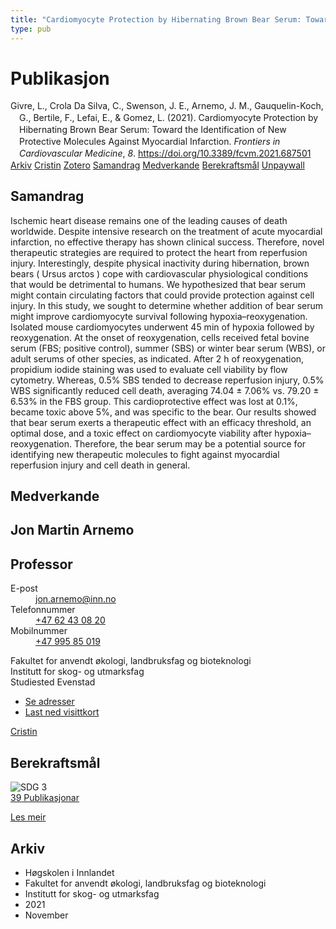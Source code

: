 ```yaml
---
title: "Cardiomyocyte Protection by Hibernating Brown Bear Serum: Toward the Identification of New Protective Molecules Against Myocardial Infarction"
type: pub
---
```

<h1>Publikasjon</h1>
<article id="csl-bib-container-B5DUW8F6" class="csl-bib-container">
  <div class="csl-bib-body" style="line-height: 1.35; padding-left: 1em; text-indent:-1em;">
  <div class="csl-entry">Givre, L., Crola Da Silva, C., Swenson, J. E., Arnemo, J. M., Gauquelin-Koch, G., Bertile, F., Lefai, E., &amp; Gomez, L. (2021). Cardiomyocyte Protection by Hibernating Brown Bear Serum: Toward the Identification of New Protective Molecules Against Myocardial Infarction. <i>Frontiers in Cardiovascular Medicine</i>, <i>8</i>. <a href="https://doi.org/10.3389/fcvm.2021.687501">https://doi.org/10.3389/fcvm.2021.687501</a></div>
</div>
  <div class="csl-bib-buttons">
    <a href="#taxonomy-article-B5DUW8F6" class="csl-bib-button">Arkiv</a>
    <a href="https://app.cristin.no/results/show.jsf?id=1956126" alt="Cristin URL" class="csl-bib-button">Cristin</a>
    <a href="http://zotero.org/groups/5022929/items/B5DUW8F6" alt="Zotero URL" class="csl-bib-button">Zotero</a>
    <a href="#abstract-article-B5DUW8F6" class="csl-bib-button">Samandrag</a>
    <a href="#contributors-article-B5DUW8F6" class="csl-bib-button">Medverkande</a>
    <a href="#sdg-article-B5DUW8F6" class="csl-bib-button">Berekraftsmål</a>
    <a href="https://www.frontiersin.org/articles/10.3389/fcvm.2021.687501/pdf" class="csl-bib-button">Unpaywall</a>
  </div>
  <div id="csl-bib-meta-container-B5DUW8F6"></div>
</article>
<div id="csl-bib-meta-B5DUW8F6" class="csl-bib-meta">
  <article id="abstract-article-B5DUW8F6" class="abstract-article">
    <h1>Samandrag</h1>
    Ischemic heart disease remains one of the leading causes of death worldwide. Despite intensive research on the treatment of acute myocardial infarction, no effective therapy has shown clinical success. Therefore, novel therapeutic strategies are required to protect the heart from reperfusion injury. Interestingly, despite physical inactivity during hibernation, brown bears ( Ursus arctos ) cope with cardiovascular physiological conditions that would be detrimental to humans. We hypothesized that bear serum might contain circulating factors that could provide protection against cell injury. In this study, we sought to determine whether addition of bear serum might improve cardiomyocyte survival following hypoxia–reoxygenation. Isolated mouse cardiomyocytes underwent 45 min of hypoxia followed by reoxygenation. At the onset of reoxygenation, cells received fetal bovine serum (FBS; positive control), summer (SBS) or winter bear serum (WBS), or adult serums of other species, as indicated. After 2 h of reoxygenation, propidium iodide staining was used to evaluate cell viability by flow cytometry. Whereas, 0.5% SBS tended to decrease reperfusion injury, 0.5% WBS significantly reduced cell death, averaging 74.04 ± 7.06% vs. 79.20 ± 6.53% in the FBS group. This cardioprotective effect was lost at 0.1%, became toxic above 5%, and was specific to the bear. Our results showed that bear serum exerts a therapeutic effect with an efficacy threshold, an optimal dose, and a toxic effect on cardiomyocyte viability after hypoxia–reoxygenation. Therefore, the bear serum may be a potential source for identifying new therapeutic molecules to fight against myocardial reperfusion injury and cell death in general.
  </article>
  <article id="contributors-article-B5DUW8F6" class="contributors-article">
    <h1>Medverkande</h1>
    <div class="personas">
<div class="vrtx-hinn-person-card">
<div class="photo">
<i class="lar la-user-circle missing-person"></i>
</div>
<div class="info">
<hgroup><h1>Jon Martin Arnemo</h1>
<h2>Professor</h2>
</hgroup><dl>
<dt>E-post</dt>
<dd>
<a href="mailto:jon.arnemo@inn.no">jon.arnemo@inn.no</a>
</dd>
<dt>Telefonnummer</dt>
<dd><a href="tel:+4762430820">
+47 62 43 08 20
</a></dd>
<dt>Mobilnummer</dt>
<dd><a href="tel:+4799585019">
+47 995 85 019
</a></dd>
</dl>
<p>
Fakultet for anvendt økologi, landbruksfag og bioteknologi<br>
Institutt for skog- og utmarksfag<br>
Studiested Evenstad
</p>
<ul class="vrtx-hinn-links">
<li><a href="https://www.inn.no/finn-en-ansatt/jon-arnemo.html#vrtx-hinn-addresses">Se adresser</a></li>
<li><a href="https://www.inn.no/finn-en-ansatt/jon-arnemo.html?vrtx=vcf">Last ned visittkort</a></li>
</ul>
</div>
</div>
<a href="https://app.cristin.no/persons/show.jsf?id=328246" alt="Cristin URL" class="personas-cristin">Cristin</a>
</div>
  </article>
  <article id="sdg-article-B5DUW8F6" class="sdg-article">
    <h1>Berekraftsmål</h1>
    <div class="sdg-container"><div id="sdg3" class="sdg">
<img src="{{< params subfolder >}}images/sdg/sdg03_no.png" class="image" alt="SDG 3">
<div class="sdg-overlay">
<a href="{{< params subfolder >}}no/archive/?sdg=3#archive" class="sdg-publication-count"><span>39</span> Publikasjonar</a>
<p><a href="https://www.fn.no/om-fn/fns-baerekraftsmaal/god-helse-og-livskvalitet?lang=nno-NO" class="sdg-read-more">Les meir</a></p>
</div>
</div></div>
  </article>
  <article id="taxonomy-article-B5DUW8F6" class="taxonomy-article">
    <h1>Arkiv</h1>
    <ul>
      <li>Høgskolen i Innlandet</li>
      <li>Fakultet for anvendt økologi, landbruksfag og bioteknologi</li>
      <li>Institutt for skog- og utmarksfag</li>
      <li>2021</li>
      <li>November</li>
    </ul>
  </article>
</div>
